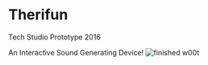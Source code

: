 # Therifun
Tech Studio Prototype 2016

An Interactive Sound Generating Device!
<img src="ThereminPictures/Everything.jpg" alt="finished w00t">

